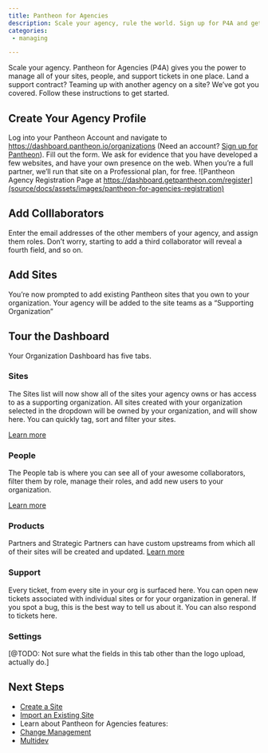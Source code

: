 ```yaml
---
title: Pantheon for Agencies
description: Scale your agency, rule the world. Sign up for P4A and get started.
categories:
 - managing

---
```

Scale your agency. Pantheon for Agencies (P4A) gives you the power to manage all of your sites, people, and support tickets in one place. Land a support contract? Teaming up with another agency on a site? We’ve got you covered. Follow these instructions to get started.

## Create Your Agency Profile
Log into your Pantheon Account and navigate to https://dashboard.pantheon.io/organizations (Need an account? [Sign up for Pantheon](https://dashboard.pantheon.io/register)). Fill out the form. We ask for evidence that you have developed a few websites, and have your own presence on the web. When you’re a full partner, we’ll run that site on a Professional plan, for free.
![Pantheon Agency Registration Page at https://dashboard.getpantheon.com/register](source/docs/assets/images/pantheon-for-agencies-registration)

## Add Colllaborators

Enter the email addresses of the other members of your agency, and assign them roles. Don’t worry, starting to add a third collaborator will reveal a fourth field, and so on.

## Add Sites

You’re now prompted to add existing Pantheon sites that you own to your organization. Your agency will be added to the site teams as a “Supporting Organization”

## Tour the Dashboard

Your Organization Dashboard has five tabs.

### Sites

The Sites list will now show all of the sites your agency owns or has access to as a supporting organization. All sites created with your organization selected in the dropdown will be owned by your organization, and will show here. You can quickly tag, sort and filter your sites.

[Learn more](/docs/articles/organizations/managing-sites-and-teams-with-the-pantheon-one-dashboard/#add-sites-to-your-organization)

### People

The People tab is where you can see all of your awesome collaborators, filter them by role, manage their roles, and add new users to your organization.

[Learn more](/docs/articles/organizations/managing-sites-and-teams-with-the-pantheon-one-dashboard/#add-users-to-your-organization)

### Products

Partners and Strategic Partners can have custom upstreams from which all of their sites will be created and updated.
[Learn more](/docs/articles/organizations/running-a-custom-upstream/)

### Support

Every ticket, from every site in your org is surfaced here. You can open new tickets associated with individual sites or for your organization in general. If you spot a bug, this is the best way to tell us about it. You can also respond to tickets here.

### Settings

[@TODO: Not sure what the fields in this tab other than the logo upload, actually do.]

## Next Steps

- [Create a Site](/docs/articles/sites/create)
- [Import an Existing Site](/docs/articles/sites/import-an-existing-site)
- Learn about Pantheon for Agencies features:
- [Change Management](/docs/articles/sites/change-management)
- [Multidev](/docs/articles/sites/multidev)
